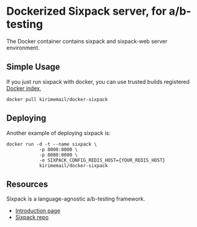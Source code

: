 # Dockerized Sixpack server, for a/b-testing

The Docker container contains sixpack and sixpack-web server environment.

## Simple Usage

If you just run sixpack with docker, you can use trusted builds registered [Docker index][di],

    docker pull kirimemail/docker-sixpack

## Deploying

Another example of deploying sixpack is:

    docker run -d -t --name sixpack \
                -p 8000:8000 \
                -p 8080:8080 \
                -e SIXPACK_CONFIG_REDIS_HOST={YOUR_REDIS_HOST}
                kirimemail/docker-sixpack

## Resources

Sixpack is a language-agnostic a/b-testing framework.

* [Introduction page](http://sixpack.seatgeek.com)
* [Sixpack repo](https://github.com/seatgeek/sixpack)


[fk]: http://help.github.com/forking/
[di]: https://hub.docker.com/r/kirimemail/docker-sixpack/